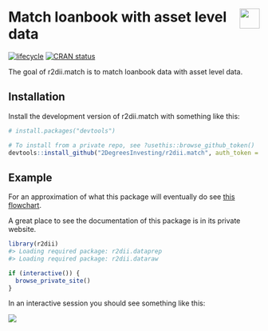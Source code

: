 
<!-- README.md is generated from README.Rmd. Please edit that file -->

# <img src="https://i.imgur.com/3jITMq8.png" align="right" height=40 /> Match loanbook with asset level data

<!-- badges: start -->

[![lifecycle](https://img.shields.io/badge/lifecycle-experimental-orange.svg)](https://www.tidyverse.org/lifecycle/#experimental)
[![CRAN
status](https://www.r-pkg.org/badges/version/r2dii.match)](https://CRAN.R-project.org/package=r2dii.match)
<!-- badges: end -->

The goal of r2dii.match is to match loanbook data with asset level data.

## Installation

Install the development version of r2dii.match with something like this:

``` r
# install.packages("devtools")

# To install from a private repo, see ?usethis::browse_github_token()
devtools::install_github("2DegreesInvesting/r2dii.match", auth_token = "abc")
```

## Example

For an approximation of what this package will eventually do see [this
flowchart](https://docs.google.com/document/d/10smLkRUIIc5zRYltx1jXLuTpEXslw018ihEq9LSQ3kA/edit?ts=5d7bae6c#heading=h.ogg9badrp207).

A great place to see the documentation of this package is in its private
website.

``` r
library(r2dii)
#> Loading required package: r2dii.dataprep
#> Loading required package: r2dii.dataraw

if (interactive()) {
  browse_private_site()
}
```

In an interactive session you should see something like this:

![](https://i.imgur.com/YIXj8GF.png)
